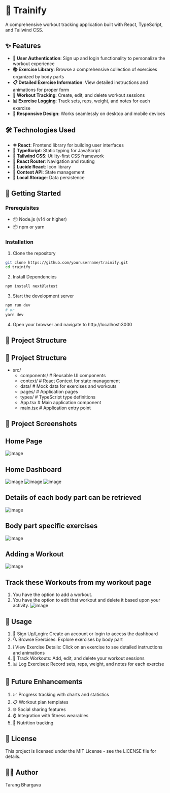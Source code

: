 # 💪 Trainify
A comprehensive workout tracking application built with React, TypeScript, and Tailwind CSS.
## ✨ Features
- **🔐 User Authentication**: Sign up and login functionality to personalize the workout experience
- **📚 Exercise Library**: Browse a comprehensive collection of exercises organized by body parts
- **📋 Detailed Exercise Information**: View detailed instructions and animations for proper form
- **📝 Workout Tracking**: Create, edit, and delete workout sessions
- **📊 Exercise Logging**: Track sets, reps, weight, and notes for each exercise
- **📱 Responsive Design**: Works seamlessly on desktop and mobile devices
## 🛠️ Technologies Used
- **⚛️ React**: Frontend library for building user interfaces
- **🔷 TypeScript**: Static typing for JavaScript
- **🎨 Tailwind CSS**: Utility-first CSS framework
- **🧭 React Router**: Navigation and routing
- **🎯 Lucide React**: Icon library
- **🧠 Context API**: State management
- **💾 Local Storage**: Data persistence
## 🚀 Getting Started
### Prerequisites
- 📦 Node.js (v14 or higher)
- 📦 npm or yarn
### Installation
1. Clone the repository
```bash
git clone https://github.com/yourusername/trainify.git
cd trainify
```
2. Install Dependencies
```bash
npm install next@latest
```
3. Start the development server
```bash
npm run dev
# or
yarn dev
```
4. Open your browser and navigate to http://localhost:3000
## 📁 Project Structure
## 📁 Project Structure
- src/ 
  - components/ # Reusable UI components
  - context/ # React Context for state management
  - data/ # Mock data for exercises and workouts
  - pages/ # Application pages
  - types/ # TypeScript type definitions
  - App.tsx # Main application component
  - main.tsx # Application entry point
## 📸 Project Screenshots

## Home Page
![image](https://github.com/user-attachments/assets/8b0061fc-2bed-465e-9cc6-b35503dc4fdc)
## Home Dashboard
![image](https://github.com/user-attachments/assets/166be45f-1444-4f70-bf80-60b91b955db2)
![image](https://github.com/user-attachments/assets/b98ae238-92af-4c93-a7fb-c9e561cdf68e)
![image](https://github.com/user-attachments/assets/3ff0217d-0efe-4621-9e61-63535239d282)

## Details of each body part can be retrieved 
![image](https://github.com/user-attachments/assets/6753cf60-e112-4153-8a56-dd891b6df01b)

## Body part specific exercises 
![image](https://github.com/user-attachments/assets/26e57cdf-8ab1-4afb-be2f-c39bb55effd4)

## Adding a Workout 
![image](https://github.com/user-attachments/assets/e7f6242c-40ff-4e37-9193-437c365e43a5)

## Track these Workouts from my workout page
1. You have the option to add a workout.
2. You have the option to edit that workout and delete it based upon your activity.
![image](https://github.com/user-attachments/assets/48818694-b9de-4b9b-a8c6-33ac2a16da2f)

## 📖 Usage
1. 🔑 Sign Up/Login: Create an account or login to access the dashboard
2. 🔍 Browse Exercises: Explore exercises by body part
3. ℹ️ View Exercise Details: Click on an exercise to see detailed instructions and animations
4. 📝 Track Workouts: Add, edit, and delete your workout sessions
5. 📊 Log Exercises: Record sets, reps, weight, and notes for each exercise
## 🔮 Future Enhancements
1. 📈 Progress tracking with charts and statistics
2. 📋 Workout plan templates
3. 🌐 Social sharing features
4. ⌚ Integration with fitness wearables
5. 🥗 Nutrition tracking
## 📜 License
This project is licensed under the MIT License - see the LICENSE file for details.
## 👨‍💻 Author
Tarang Bhargava
